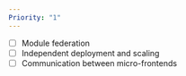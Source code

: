 ```yaml
---
Priority: "1"
---
```

- [ ] Module federation
- [ ] Independent deployment and scaling
- [ ] Communication between micro-frontends